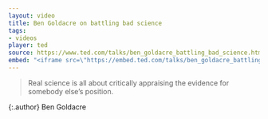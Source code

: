 ```yaml
---
layout: video
title: Ben Goldacre on battling bad science
tags:
- videos
player: ted
source: https://www.ted.com/talks/ben_goldacre_battling_bad_science.html
embed: "<iframe src=\"https://embed.ted.com/talks/ben_goldacre_battling_bad_science.html\" seamless allowfullscreen></iframe>"
---
```


> Real science is all about critically appraising the evidence for somebody
> else’s position.

{:.author}
Ben Goldacre

